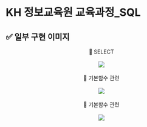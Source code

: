# KH 정보교육원 교육과정_SQL

## ✅ 일부 구현 이미지

<div align="center">
 <div>🔶 SELECT</div><br>
 <img src="https://user-images.githubusercontent.com/115056845/235309278-31e78dd2-ebb9-4bc3-a858-19ad1c3637f3.gif">
</div><br>
<div align="center">
 <div>🔶 기본함수 관련</div><br>
 <img src="https://user-images.githubusercontent.com/115056845/235309422-bdfbefaf-c377-4f96-a641-4df9a9b1a579.gif">
</div><br>
<div align="center">
 <div>🔶 기본함수 관련</div><br>
 <img src="https://user-images.githubusercontent.com/115056845/235309422-bdfbefaf-c377-4f96-a641-4df9a9b1a579.gif">
</div><br>
